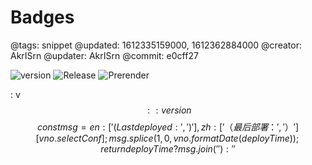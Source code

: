 # Badges

@tags: snippet
@updated: 1612335159000, 1612362884000
@creator: AkrISrn
@updater: AkrISrn
@commit: e0cff27

![version](https://img.shields.io/github/package-json/v/akrisrn/v-no "#.right") ![Release](https://github.com/akrisrn/v-no/workflows/Release/badge.svg) ![Prerender](https://github.com/akrisrn/v-no-doc/workflows/Prerender/badge.svg)


: v$$:: version $$$$ const msg = {en: [' (Last deployed: ', ')'], zh: ['（最后部署：', '）']}[vno.selectConf]; msg.splice(1, 0, vno.formatDate(deployTime)); return deployTime ? msg.join('') : '' $$
